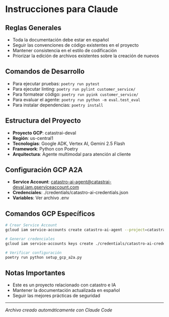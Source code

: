 # Instrucciones para Claude

## Reglas Generales
- Toda la documentación debe estar en español
- Seguir las convenciones de código existentes en el proyecto
- Mantener consistencia en el estilo de codificación
- Priorizar la edición de archivos existentes sobre la creación de nuevos

## Comandos de Desarrollo
- Para ejecutar pruebas: `poetry run pytest`
- Para ejecutar linting: `poetry run pylint customer_service/`
- Para formatear código: `poetry run pyink customer_service/`
- Para evaluar el agente: `poetry run python -m eval.test_eval`
- Para instalar dependencias: `poetry install`

## Estructura del Proyecto
- **Proyecto GCP**: catastrai-deval
- **Región**: us-central1  
- **Tecnologías**: Google ADK, Vertex AI, Gemini 2.5 Flash
- **Framework**: Python con Poetry
- **Arquitectura**: Agente multimodal para atención al cliente

## Configuración GCP A2A
- **Service Account**: catastro-ai-agent@catastrai-deval.iam.gserviceaccount.com
- **Credenciales**: ./credentials/catastro-ai-credentials.json
- **Variables**: Ver archivo .env

## Comandos GCP Específicos
```bash
# Crear Service Account
gcloud iam service-accounts create catastro-ai-agent --project=catastrai-deval

# Generar credenciales
gcloud iam service-accounts keys create ./credentials/catastro-ai-credentials.json --iam-account=catastro-ai-agent@catastrai-deval.iam.gserviceaccount.com

# Verificar configuración
poetry run python setup_gcp_a2a.py
```

## Notas Importantes
- Este es un proyecto relacionado con catastro e IA
- Mantener la documentación actualizada en español
- Seguir las mejores prácticas de seguridad

---
*Archivo creado automáticamente con Claude Code*